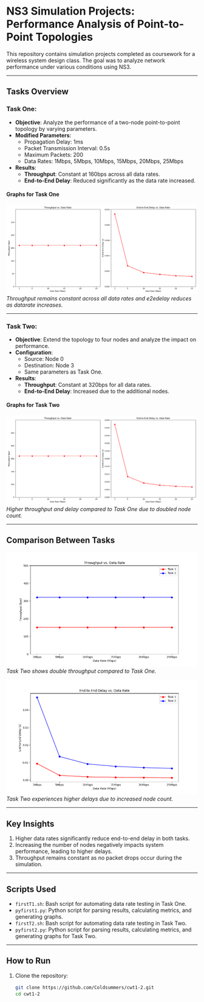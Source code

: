 # NS3 Simulation Projects: Performance Analysis of Point-to-Point Topologies  

This repository contains simulation projects completed as coursework for a wireless system design class. The goal was to analyze network performance under various conditions using NS3.  

---

## **Tasks Overview**  

### **Task One**:  
- **Objective**: Analyze the performance of a two-node point-to-point topology by varying parameters.  
- **Modified Parameters**:  
  - Propagation Delay: 1ms  
  - Packet Transmission Interval: 0.5s  
  - Maximum Packets: 200  
  - Data Rates: 1Mbps, 5Mbps, 10Mbps, 15Mbps, 20Mbps, 25Mbps  
- **Results**:  
  - **Throughput**: Constant at 160bps across all data rates.  
  - **End-to-End Delay**: Reduced significantly as the data rate increased.  

#### **Graphs for Task One**  
![Task One: Throughput & e2edelay vs Data Rate](./first1results.png)  
*Throughput remains constant across all data rates and e2edelay reduces as datarate increases.*  

---

### **Task Two**:  
- **Objective**: Extend the topology to four nodes and analyze the impact on performance.  
- **Configuration**:  
  - Source: Node 0  
  - Destination: Node 3  
  - Same parameters as Task One.  
- **Results**:  
  - **Throughput**: Constant at 320bps for all data rates.  
  - **End-to-End Delay**: Increased due to the additional nodes.  

#### **Graphs for Task Two**  
![Task Two: Throughput & e2edelay vs Data Rate](./first2results.png)  
*Higher throughput and delay compared to Task One due to doubled node count.*   

---

## **Comparison Between Tasks**  
![Comparison: Throughput](./throughput1v2.png)  
*Task Two shows double throughput compared to Task One.*  

![Comparison: End-to-End Delay](./e2edelay_t1vt2.png)  
*Task Two experiences higher delays due to increased node count.*  

---

## **Key Insights**  
1. Higher data rates significantly reduce end-to-end delay in both tasks.  
2. Increasing the number of nodes negatively impacts system performance, leading to higher delays.  
3. Throughput remains constant as no packet drops occur during the simulation.  

---

## **Scripts Used**  
- `firstT1.sh`: Bash script for automating data rate testing in Task One.  
- `pyfirst1.py`: Python script for parsing results, calculating metrics, and generating graphs.
- `firstT2.sh`: Bash script for automating data rate testing in Task Two.
- `pyfirst2.py`: Python script for parsing results, calculating metrics, and generating graphs for Task Two.

---

## **How to Run**  
1. Clone the repository:  
   ```bash
   git clone https://github.com/Coldsummers/cwt1-2.git
   cd cwt1-2
